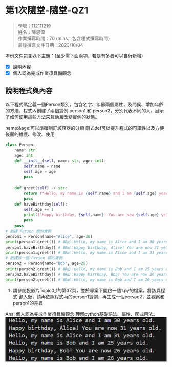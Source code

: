 # 第1次隨堂-隨堂-QZ1
>
>學號：112111219
><br />
>姓名：陳恩偉
><br />
>作業撰寫時間：70 (mins，包含程式撰寫時間)
><br />
>最後撰寫文件日期：2023/10/04
>

本份文件包含以下主題：(至少需下面兩項，若是有多者可以自行新增)
- [x] 說明內容
- [x] 個人認為完成作業須具備觀念

## 說明程式與內容
以下程式碼定義一個Person類別，包含名字、年齡兩個屬性，及問候、增加年齡的方法。程式內創建了兩個實例 person1 和 person2，分別代表不同的人，展示了如何使用這些方法來互動且改變實例的狀態。

name:&age:可以準確制訂該容器的分類
函式def可以提升程式的可讀性以及方便後面的維護、修改、使用
```py
class Person:
    name: str
    age: int
    def __init__(self, name: str, age: int):
        self.name = name
        self.age = age
        pass

    def greet(self) -> str:
        return f"Hello, my name is {self.name} and I am {self.age} years old."
        pass
    def haveBirthday(self):
        self.age += 1
        print(f"Happy birthday, {self.name}! You are now {self.age} years old.")
        pass
    pass
# 創建 Person 類的實例
person1 = Person(name="Alice", age=30)
print(person1.greet()) # 輸出：Hello, my name is Alice and I am 30 years old.
person1.haveBirthday() # 輸出：Happy birthday, Alice! You are now 31 years old.
print(person1.greet()) # 輸出：Hello, my name is Alice and I am 31 years old.
# 創建另一個 Person 類的實例
person2 = Person(name="Bob", age=25)
print(person2.greet()) # 輸出：Hello, my name is Bob and I am 25 years old.
person2.haveBirthday() # 輸出：Happy birthday, Bob! You are now 26 years old.
print(person2.greet()) # 輸出：Hello, my name is Bob and I am 26 years old.
```


1. 請參閱投影⽚Topic0_1的第37⾴，並於專案下開啟⼀個1.py的檔案，將該⾴程式
鍵⼊後，請再依照程式內的person1實例，再⽣成⼀個person2，並觀察和
person1的差異

Ans:
個人認為完成作業須具備觀念
理解python基礎語法、屬性、函式用法。
![alt text](done.png)